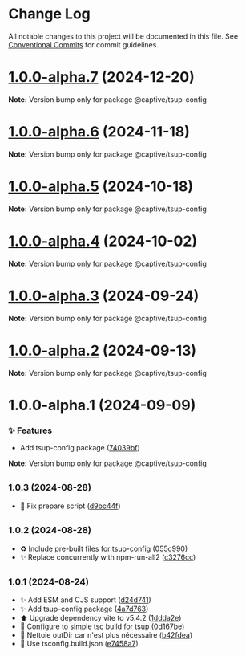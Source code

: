 # Change Log

All notable changes to this project will be documented in this file.
See [Conventional Commits](https://conventionalcommits.org) for commit guidelines.

# [1.0.0-alpha.7](https://github.com/Captive-Studio/es-project-config/compare/@captive/tsup-config@1.0.0-alpha.5...@captive/tsup-config@1.0.0-alpha.7) (2024-12-20)

**Note:** Version bump only for package @captive/tsup-config

# [1.0.0-alpha.6](https://github.com/Captive-Studio/es-project-config/compare/@captive/tsup-config@1.0.0-alpha.5...@captive/tsup-config@1.0.0-alpha.6) (2024-11-18)

**Note:** Version bump only for package @captive/tsup-config

# [1.0.0-alpha.5](https://github.com/Captive-Studio/es-project-config/compare/@captive/tsup-config@1.0.0-alpha.4...@captive/tsup-config@1.0.0-alpha.5) (2024-10-18)

**Note:** Version bump only for package @captive/tsup-config

# [1.0.0-alpha.4](https://github.com/Captive-Studio/es-project-config/compare/@captive/tsup-config@1.0.0-alpha.3...@captive/tsup-config@1.0.0-alpha.4) (2024-10-02)

**Note:** Version bump only for package @captive/tsup-config

# [1.0.0-alpha.3](https://github.com/Captive-Studio/es-project-config/compare/@captive/tsup-config@1.0.0-alpha.2...@captive/tsup-config@1.0.0-alpha.3) (2024-09-24)

**Note:** Version bump only for package @captive/tsup-config

# [1.0.0-alpha.2](https://github.com/Captive-Studio/es-project-config/compare/@captive/tsup-config@1.0.0-alpha.1...@captive/tsup-config@1.0.0-alpha.2) (2024-09-13)

**Note:** Version bump only for package @captive/tsup-config

# 1.0.0-alpha.1 (2024-09-09)

### ✨ Features

- Add tsup-config package ([74039bf](https://github.com/Captive-Studio/es-project-config/commit/74039bf))

**Note:** Version bump only for package @captive/tsup-config

## <small>1.0.3 (2024-08-28)</small>

- 👷 Fix prepare script ([d9bc44f](https://github.com/w5s/project-config/commit/d9bc44f))

## <small>1.0.2 (2024-08-28)</small>

- ♻️ Include pre-built files for tsup-config ([055c990](https://github.com/w5s/project-config/commit/055c990))
- ✨ Replace concurrently with npm-run-all2 ([c3276cc](https://github.com/w5s/project-config/commit/c3276cc))

## <small>1.0.1 (2024-08-24)</small>

- ✨ Add ESM and CJS support ([d24d741](https://github.com/w5s/project-config/commit/d24d741))
- ✨ Add tsup-config package ([4a7d763](https://github.com/w5s/project-config/commit/4a7d763))
- ⬆️ Upgrade dependency vite to v5.4.2 ([1ddda2e](https://github.com/w5s/project-config/commit/1ddda2e))
- 🔧 Configure to simple tsc build for tsup ([0d167be](https://github.com/w5s/project-config/commit/0d167be))
- 🔧 Nettoie outDir car n'est plus nécessaire ([b42fdea](https://github.com/w5s/project-config/commit/b42fdea))
- 🔧 Use tsconfig.build.json ([e7458a7](https://github.com/w5s/project-config/commit/e7458a7))
